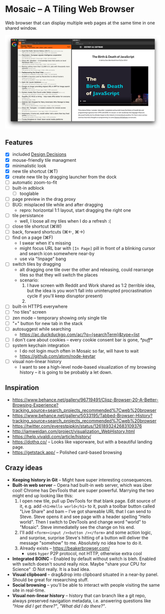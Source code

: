 # Mosaic – A Tiling Web Browser

Web browser that can display multiple web pages at the same time in one shared window.

[![](showcase/2020-05-27.png)](showcase/2020-05-27.png)

## Features

- [x] included [Design Decisions](DesignDecisions.md)
- [x] mouse-friendly tile managment
- [x] minimalistic look
- [x] new tile shortcut (⌘T)
- [x] create new tile by dragging launcher from the dock
- [ ] automatic zoom-to-fit
- [ ] built-in adblock
    - [ ] tooglable
- [ ] page preview in the drag proxy
- [ ] BUG: misplaced tile while and after dragging
    - repro: horizontal 1:1 layout, start dragging the right one
- [ ] tile persistance
    - well, I loose all my tiles when I do a refresh :(
- [ ] close tile shortcut (⌘W)
- [ ] back, forward shortcuts (⌘←, ⌘→)
- [ ] find on a page (⌘F)
    - I swear when it's missing
    - might focus URL bar with `[In Page]` pill in front of a blinking cursor and search icon somewhere near-by
    - use via "!inpage" bang
- [ ] switch tiles by dragging
    - alt dragging one tile over the other and releasing, could rearrange tiles so that they will switch the places
    - scenario:
        1. I have screen with Reddit and Work shared as 1:2 (terrible idea, but the idea is you won't fall into uninterupted procrastination cycle if you'll keep disruptor present)
        2. 
- [ ] built-in HTTPS everywhere
- [ ] "no tiles" screen
- [ ] zen mode – temporary showing only single tile
- [ ] "+" button for new tab in the stack
- [ ] autosuggest while searching 
    - https://ac.duckduckgo.com/ac/?q={searchTerm}&type=list
- [ ] I don't care about cookies
    – every cookie consent bar is gone, *\*puff\**
- [ ] system keychain integration
    - I do not login much often in Mosaic so far, will have to wait
    - https://github.com/atom/node-keytar
- [ ] visual non-linear history
    - I want to see a high-level node-based visualization of my browsing history – it is going to be probably a let down.

## Inspiration
* https://www.behance.net/gallery/96719491/Cliqz-Browser-20-A-Better-Browsing-Experience?tracking_source=search_projects_recommended%7Cweb%20browser
* https://www.behance.net/gallery/5033195/Tabbed-Browser-History?tracking_source=search_projects_recommended%7Cweb%20browser
* https://twitter.com/everestpipkin/status/1261893242683109376
* http://iamweidan.com/project/visualization_WebHistory.html
* https://help.vivaldi.com/article/history/
* https://dothq.co/ – Looks like vaporware, but with a beautiful landing page.
* https://getstack.app/ – Polished card-based browsing

## Crazy ideas
- **Keeping history in Git** – Might have super interesting consequences.
- **Built-in web server** – Opera had built-in web server, which was über cool! Chrome has DevTools that are super powerful. Marrying the two might end up looking like this:
    1. I open new tile, pull up DevTools for that blank page. Edit source of it, e.g. add `<h1>Hello world</h1>` to it, push a toolbar button called "Live Share" and bam – I've got shareable URL that I can send to Steve. Steve opens it and see page with a header spelling "Hello world". Then I switch to DevTools and change word "world" to "Mosaic". Steve immediatelly see the change on his end.
    2. I'll add `<form><input /><button /></form>` and some action logic, and surprise, surprise Steve's hitting of a button will deliver the message "somehow" to me. Absolutely no idea how to do it.
    3. Already exists – https://beakerbrowser.com/
        - uses `hyper` P2P protocol, not HTTP, otherwise extra cool
- **Integrated BOINC** – Enabled by default without switch is bleh. Enabled with switch doesn't sound really nice. Maybe "share your CPU for Science" :D Not really. It is a bad idea.
- **Visual clipboard** – drag&drop into clipboard situated in a near-by panel. Should be great for researching stuff.
- **Social browsing** – you'll be able to interact with people visiting the same site in real-time.
- **Visual non-linear history** – history that can branch like a git repo, always preserved navigation metadata, i.e. answering questions like *"How did I get there?"*, *"What did I do there?"*.